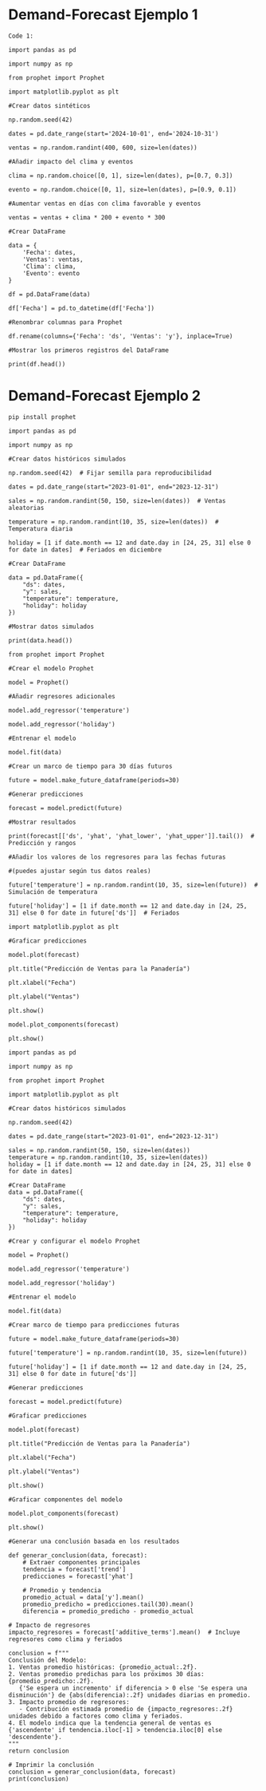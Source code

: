 # Demand-Forecast Ejemplo 1

    Code 1:

    import pandas as pd

    import numpy as np

    from prophet import Prophet

    import matplotlib.pyplot as plt

    #Crear datos sintéticos

    np.random.seed(42)

    dates = pd.date_range(start='2024-10-01', end='2024-10-31')

    ventas = np.random.randint(400, 600, size=len(dates))

    #Añadir impacto del clima y eventos

    clima = np.random.choice([0, 1], size=len(dates), p=[0.7, 0.3])

    evento = np.random.choice([0, 1], size=len(dates), p=[0.9, 0.1])

    #Aumentar ventas en días con clima favorable y eventos

    ventas = ventas + clima * 200 + evento * 300

    #Crear DataFrame

    data = {
        'Fecha': dates,
        'Ventas': ventas,
        'Clima': clima,
        'Evento': evento
    }

    df = pd.DataFrame(data)

    df['Fecha'] = pd.to_datetime(df['Fecha'])

    #Renombrar columnas para Prophet

    df.rename(columns={'Fecha': 'ds', 'Ventas': 'y'}, inplace=True)

    #Mostrar los primeros registros del DataFrame

    print(df.head())



# Demand-Forecast Ejemplo 2

    pip install prophet

    import pandas as pd

    import numpy as np

    #Crear datos históricos simulados

    np.random.seed(42)  # Fijar semilla para reproducibilidad

    dates = pd.date_range(start="2023-01-01", end="2023-12-31")

    sales = np.random.randint(50, 150, size=len(dates))  # Ventas aleatorias

    temperature = np.random.randint(10, 35, size=len(dates))  # Temperatura diaria

    holiday = [1 if date.month == 12 and date.day in [24, 25, 31] else 0 for date in dates]  # Feriados en diciembre

    #Crear DataFrame

    data = pd.DataFrame({
        "ds": dates,
        "y": sales,
        "temperature": temperature,
        "holiday": holiday
    })

    #Mostrar datos simulados

    print(data.head())

    from prophet import Prophet

    #Crear el modelo Prophet

    model = Prophet()

    #Añadir regresores adicionales

    model.add_regressor('temperature')

    model.add_regressor('holiday')

    #Entrenar el modelo

    model.fit(data)

    #Crear un marco de tiempo para 30 días futuros

    future = model.make_future_dataframe(periods=30)

    #Generar predicciones

    forecast = model.predict(future)

    #Mostrar resultados

    print(forecast[['ds', 'yhat', 'yhat_lower', 'yhat_upper']].tail())  # Predicción y rangos

    #Añadir los valores de los regresores para las fechas futuras

    #(puedes ajustar según tus datos reales)

    future['temperature'] = np.random.randint(10, 35, size=len(future))  # Simulación de temperatura

    future['holiday'] = [1 if date.month == 12 and date.day in [24, 25, 31] else 0 for date in future['ds']]  # Feriados

    import matplotlib.pyplot as plt

    #Graficar predicciones

    model.plot(forecast)

    plt.title("Predicción de Ventas para la Panadería")

    plt.xlabel("Fecha")

    plt.ylabel("Ventas")

    plt.show()

    model.plot_components(forecast)

    plt.show()

    import pandas as pd

    import numpy as np

    from prophet import Prophet

    import matplotlib.pyplot as plt

    #Crear datos históricos simulados

    np.random.seed(42)

    dates = pd.date_range(start="2023-01-01", end="2023-12-31")

    sales = np.random.randint(50, 150, size=len(dates))
    temperature = np.random.randint(10, 35, size=len(dates))
    holiday = [1 if date.month == 12 and date.day in [24, 25, 31] else 0 for date in dates]

    #Crear DataFrame
    data = pd.DataFrame({
        "ds": dates,
        "y": sales,
        "temperature": temperature,
        "holiday": holiday
    })

    #Crear y configurar el modelo Prophet

    model = Prophet()

    model.add_regressor('temperature')

    model.add_regressor('holiday')

    #Entrenar el modelo

    model.fit(data)

    #Crear marco de tiempo para predicciones futuras

    future = model.make_future_dataframe(periods=30)

    future['temperature'] = np.random.randint(10, 35, size=len(future))

    future['holiday'] = [1 if date.month == 12 and date.day in [24, 25, 31] else 0 for date in future['ds']]

    #Generar predicciones

    forecast = model.predict(future)

    #Graficar predicciones

    model.plot(forecast)

    plt.title("Predicción de Ventas para la Panadería")

    plt.xlabel("Fecha")

    plt.ylabel("Ventas")

    plt.show()

    #Graficar componentes del modelo

    model.plot_components(forecast)

    plt.show()

    #Generar una conclusión basada en los resultados

    def generar_conclusion(data, forecast):
        # Extraer componentes principales
        tendencia = forecast['trend']
        predicciones = forecast['yhat']

        # Promedio y tendencia
        promedio_actual = data['y'].mean()
        promedio_predicho = predicciones.tail(30).mean()
        diferencia = promedio_predicho - promedio_actual

    # Impacto de regresores
    impacto_regresores = forecast['additive_terms'].mean()  # Incluye regresores como clima y feriados

    conclusion = f"""
    Conclusión del Modelo:
    1. Ventas promedio históricas: {promedio_actual:.2f}.
    2. Ventas promedio predichas para los próximos 30 días: {promedio_predicho:.2f}.
       {'Se espera un incremento' if diferencia > 0 else 'Se espera una disminución'} de {abs(diferencia):.2f} unidades diarias en promedio.
    3. Impacto promedio de regresores:
       - Contribución estimada promedio de {impacto_regresores:.2f} unidades debido a factores como clima y feriados.
    4. El modelo indica que la tendencia general de ventas es {'ascendente' if tendencia.iloc[-1] > tendencia.iloc[0] else 'descendente'}.
    """
    return conclusion

    # Imprimir la conclusión
    conclusion = generar_conclusion(data, forecast)
    print(conclusion)

